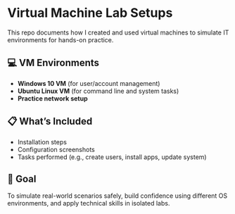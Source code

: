 # Virtual Machine Lab Setups

This repo documents how I created and used virtual machines to simulate IT environments for hands-on practice.

## 💻 VM Environments

- **Windows 10 VM** (for user/account management)
- **Ubuntu Linux VM** (for command line and system tasks)
- **Practice network setup**

## 📋 What’s Included

- Installation steps
- Configuration screenshots
- Tasks performed (e.g., create users, install apps, update system)

## 🧪 Goal

To simulate real-world scenarios safely, build confidence using different OS environments, and apply technical skills in isolated labs.

